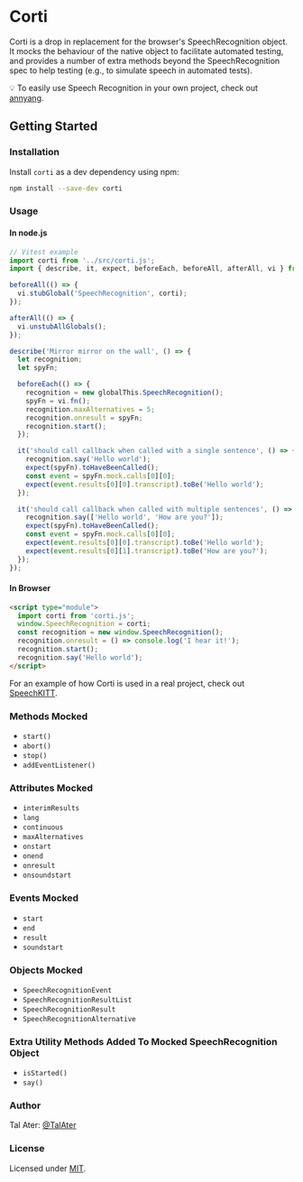 # Corti

Corti is a drop in replacement for the browser's SpeechRecognition object. It mocks the behaviour of the native object to facilitate automated testing, and provides a number of extra methods beyond the SpeechRecognition spec to help testing (e.g., to simulate speech in automated tests).

💡 To easily use Speech Recognition in your own project, check out [annyang](https://github.com/TalAter/annyang).

## Getting Started

### Installation

Install `corti` as a dev dependency using npm:

```bash
npm install --save-dev corti
```

### Usage

#### In node.js

```javascript
// Vitest example
import corti from '../src/corti.js';
import { describe, it, expect, beforeEach, beforeAll, afterAll, vi } from 'vitest';

beforeAll(() => {
  vi.stubGlobal('SpeechRecognition', corti);
});

afterAll(() => {
  vi.unstubAllGlobals();
});

describe('Mirror mirror on the wall', () => {
  let recognition;
  let spyFn;

  beforeEach(() => {
    recognition = new globalThis.SpeechRecognition();
    spyFn = vi.fn();
    recognition.maxAlternatives = 5;
    recognition.onresult = spyFn;
    recognition.start();
  });

  it('should call callback when called with a single sentence', () => {
    recognition.say('Hello world');
    expect(spyFn).toHaveBeenCalled();
    const event = spyFn.mock.calls[0][0];
    expect(event.results[0][0].transcript).toBe('Hello world');
  });

  it('should call callback when called with multiple sentences', () => {
    recognition.say(['Hello world', 'How are you?']);
    expect(spyFn).toHaveBeenCalled();
    const event = spyFn.mock.calls[0][0];
    expect(event.results[0][0].transcript).toBe('Hello world');
    expect(event.results[0][1].transcript).toBe('How are you?');
  });
});
```

#### In Browser
```html
<script type="module">
  import corti from 'corti.js';
  window.SpeechRecognition = corti;
  const recognition = new window.SpeechRecognition();
  recognition.onresult = () => console.log('I hear it!');
  recognition.start();
  recognition.say('Hello world');
</script>
```

For an example of how Corti is used in a real project, check out [SpeechKITT](https://github.com/TalAter/SpeechKITT).

### Methods Mocked

* `start()`
* `abort()`
* `stop()`
* `addEventListener()`

### Attributes Mocked

* `interimResults`
* `lang`
* `continuous`
* `maxAlternatives`
* `onstart`
* `onend`
* `onresult`
* `onsoundstart`

### Events Mocked

* `start`
* `end`
* `result`
* `soundstart`

### Objects Mocked

* `SpeechRecognitionEvent`
* `SpeechRecognitionResultList`
* `SpeechRecognitionResult`
* `SpeechRecognitionAlternative`

### Extra Utility Methods Added To Mocked SpeechRecognition Object

* `isStarted()`
* `say()`

### Author
Tal Ater: [@TalAter](https://twitter.com/TalAter)

### License
Licensed under [MIT](https://github.com/TalAter/SpeechKITT/blob/master/LICENSE).
